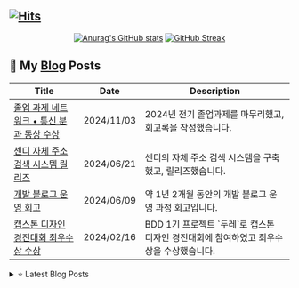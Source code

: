 ## [![Hits](https://hits.seeyoufarm.com/api/count/incr/badge.svg?url=https%3A%2F%2Fgithub.com%2Fshkisme&count_bg=%23DAB628&title_bg=%232D2B55&icon=github.svg&icon_color=%23E7E7E7&title=GitHub&edge_flat=false)](https://hits.seeyoufarm.com)

<div align="center">

[![Anurag's GitHub stats](https://github-readme-stats.vercel.app/api?username=shkisme&rank_icon=github&include_all_commits=true&count_private=true&show_icons=true&theme=shades-of-purple&show=reviews,discussions_started,discussions_answered,prs_merged,prs_merged_percentage)](https://github.com/anuraghazra/github-readme-stats) 
[![GitHub Streak](https://streak-stats.demolab.com?user=shkisme&theme=shades-of-purple&card_width=350)](https://git.io/streak-stats)  

</div>

## 📝 My [Blog](https://shkisme.vercel.app) Posts

<div align="center">
<table>
<thead>
<tr>
<th>Title</th>
<th>Date</th>
<th>Description</th>
</tr>
</thead>
<tbody>

<tr>
<td><a href="https://shkisme.vercel.app/graduation-assignment-retrospect">졸업 과제 네트워크 • 통신 분과 동상 수상</a></td>
<td>2024/11/03</td>
<td>2024년 전기 졸업과제를 마무리했고, 회고록을 작성했습니다.</td>
</tr>

<tr>
<td><a href="https://shkisme.vercel.app/Sendy-Juso-Retrospect">센디 자체 주소 검색 시스템 릴리즈</a></td>
<td>2024/06/21</td>
<td>센디의 자체 주소 검색 시스템을 구축했고, 릴리즈했습니다.</td>
</tr>

<tr>
<td><a href="https://shkisme.vercel.app/blog-retrospect">개발 블로그 운영 회고</a></td>
<td>2024/06/09</td>
<td>약 1년 2개월 동안의 개발 블로그 운영 과정 회고입니다.</td>
</tr>

<tr>
<td><a href="https://shkisme.vercel.app/capstone-design-awards">캡스톤 디자인 경진대회 최우수상 수상</a></td>
<td>2024/02/16</td>
<td>BDD 1기 프로젝트 `두레`로 캡스톤 디자인 경진대회에 참여하였고 최우수상을 수상했습니다.</td>
</tr>

</tbody>
</table>
</div>
<details>
<summary>⭐️ Latest Blog Posts</summary>

<div align="center">
<table>
<thead>
<tr>
<th>Title</th>
<th>Date</th>
<th>Description</th>
</tr>
</thead>
<tbody>

<tr>
<td><a href="https://shkisme.vercel.app/jpa-relation-mapping">JPA 연관관계 매핑</a></td>
<td>2024/11/17</td>
<td>JPA 연관관계 매핑 방법들에 대해 정리했습니다.</td>
</tr>

<tr>
<td><a href="https://shkisme.vercel.app/http-basic">HTTP 관련 기본 지식들</a></td>
<td>2024/11/13</td>
<td>HTTP와 관련한 기본적인 개념들을 정리했습니다.</td>
</tr>

<tr>
<td><a href="https://shkisme.vercel.app/jpa-entity-mapping">JPA 엔티티 매핑 전략</a></td>
<td>2024/11/11</td>
<td>JPA 엔티티 매핑 전략에 대해 정리했습니다.</td>
</tr>

<tr>
<td><a href="https://shkisme.vercel.app/jpa-persistance">JPA의 영속성 컨텍스트</a></td>
<td>2024/11/08</td>
<td>JPA의 영속성 컨텍스트에 대해 정리해봤습니다.</td>
</tr>

<tr>
<td><a href="https://shkisme.vercel.app/spring-core">스프링의 핵심 원리</a></td>
<td>2024/11/08</td>
<td>스프링의 핵심 원리를 정리해봤습니다.</td>
</tr>

</tbody>
</table>
</div>
